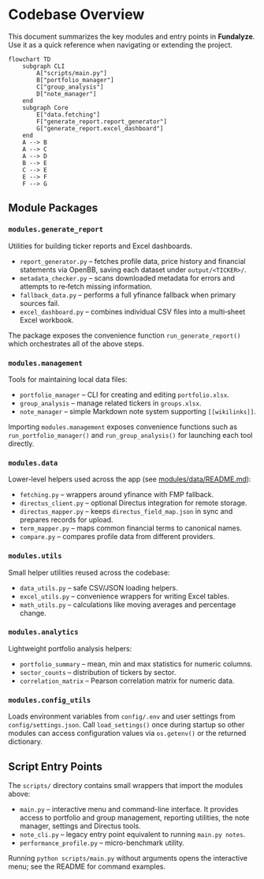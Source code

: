 # Codebase Overview

This document summarizes the key modules and entry points in **Fundalyze**. Use it as a quick reference when navigating or extending the project.

```mermaid
flowchart TD
    subgraph CLI
        A["scripts/main.py"]
        B["portfolio_manager"]
        C["group_analysis"]
        D["note_manager"]
    end
    subgraph Core
        E["data.fetching"]
        F["generate_report.report_generator"]
        G["generate_report.excel_dashboard"]
    end
    A --> B
    A --> C
    A --> D
    B --> E
    C --> E
    E --> F
    F --> G
```

## Module Packages

### `modules.generate_report`
Utilities for building ticker reports and Excel dashboards.
- `report_generator.py` – fetches profile data, price history and financial statements via OpenBB, saving each dataset under `output/<TICKER>/`.
- `metadata_checker.py` – scans downloaded metadata for errors and attempts to re‑fetch missing information.
- `fallback_data.py` – performs a full yfinance fallback when primary sources fail.
- `excel_dashboard.py` – combines individual CSV files into a multi‑sheet Excel workbook.

The package exposes the convenience function `run_generate_report()` which orchestrates all of the above steps.

### `modules.management`
Tools for maintaining local data files:
- `portfolio_manager` – CLI for creating and editing `portfolio.xlsx`.
- `group_analysis` – manage related tickers in `groups.xlsx`.
- `note_manager` – simple Markdown note system supporting `[[wikilinks]]`.

Importing `modules.management` exposes convenience functions such as
`run_portfolio_manager()` and `run_group_analysis()` for launching each tool
directly.

### `modules.data`
Lower-level helpers used across the app (see [modules/data/README.md](../modules/data/README.md)):
- `fetching.py` – wrappers around yfinance with FMP fallback.
- `directus_client.py` – optional Directus integration for remote storage.
- `directus_mapper.py` – keeps `directus_field_map.json` in sync and prepares records for upload.
- `term_mapper.py` – maps common financial terms to canonical names.
- `compare.py` – compares profile data from different providers.


### `modules.utils`
Small helper utilities reused across the codebase:
- `data_utils.py` – safe CSV/JSON loading helpers.
- `excel_utils.py` – convenience wrappers for writing Excel tables.
- `math_utils.py` – calculations like moving averages and percentage change.

### `modules.analytics`
Lightweight portfolio analysis helpers:
- `portfolio_summary` – mean, min and max statistics for numeric columns.
- `sector_counts` – distribution of tickers by sector.
- `correlation_matrix` – Pearson correlation matrix for numeric data.

### `modules.config_utils`
Loads environment variables from `config/.env` and user settings from `config/settings.json`. Call `load_settings()` once during startup so other modules can access configuration values via `os.getenv()` or the returned dictionary.

## Script Entry Points

The `scripts/` directory contains small wrappers that import the modules above:
- `main.py` – interactive menu and command-line interface. It provides access to portfolio and group management, reporting utilities, the note manager, settings and Directus tools.
- `note_cli.py` – legacy entry point equivalent to running `main.py notes`.
- `performance_profile.py` – micro-benchmark utility.

Running `python scripts/main.py` without arguments opens the interactive menu; see the README for command examples.
